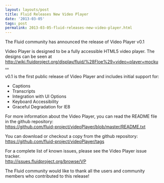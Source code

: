 ```yaml
---
layout: layouts/post
title: Fluid Releases New Video Player
date: '2013-03-05'
tags: post
permalink: 2013-03-05-fluid-releases-new-video-player.html
---
```

<p>
The Fluid community has announced the release of Video Player v0.1
</p>
<p>
Video Player is designed to be a fully accessible HTML5 video player. The designs can be seen at
<br/>
<a title="http://wiki.fluidproject.org/display/fluid/%28Floe%29+video+player+mockups+%28final%29" href="http://wiki.fluidproject.org/display/fluid/%28Floe%29+video+player+mockups+%28final%29">http://wiki.fluidproject.org/display/fluid/%28Floe%29+video+player+mocku...</a>
</p>
<p>
v0.1 is the first public release of Video Player and includes initial support for:
</p>
<ul>
<li> Captions</li>
<li> Transcripts</li>
<li> Integration with UI Options</li>
<li> Keyboard Accessibility</li>
<li> Graceful Degradation for IE8</li>
</ul>
<p>
For more information about the Video Player, you can read the README file in the github repository:<br/>
<a title="https://github.com/fluid-project/videoPlayer/blob/master/README.txt" href="https://github.com/fluid-project/videoPlayer/blob/master/README.txt">https://github.com/fluid-project/videoPlayer/blob/master/README.txt</a>
</p>
<p>
You can download or checkout a copy from the github repository:
<br/>
<a title="https://github.com/fluid-project/videoPlayer/tags" href="https://github.com/fluid-project/videoPlayer/tags">https://github.com/fluid-project/videoPlayer/tags</a>
</p>
<p>
For a complete list of known issues, please see the Video Player issue tracker.
<br/>
<a title="http://issues.fluidproject.org/browse/VP" href="http://issues.fluidproject.org/browse/VP">http://issues.fluidproject.org/browse/VP</a>
</p>
<p>
The Fluid community would like to thank all the users and community members who contributed to this release!
</p>
